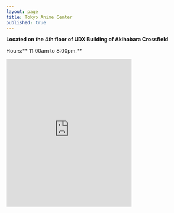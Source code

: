 ```yaml
---
layout: page
title: Tokyo Anime Center
published: true
---
```

**Located on the 4th floor of UDX Building of Akihabara Crossfield**

Hours:** 11:00am to 8:00pm.**

<div class="mapouter"><div class="gmap_canvas"><iframe width="339" height="400" id="gmap_canvas" src="https://maps.google.com/maps?q=Akihabara UDX, 4-14-1 Sotokanda, Chiyoda-ku, Tokyo 101-002&t=&z=19&ie=UTF8&iwloc=&output=embed" frameborder="0" scrolling="no" marginheight="0" marginwidth="0"></iframe></div><a href="https://www.crocothemes.net">wordpress themes</a><style>.mapouter{overflow:hidden;height:400px;width:339px;}.gmap_canvas {background:none!important;height:400px;width:339px;}</style></div>